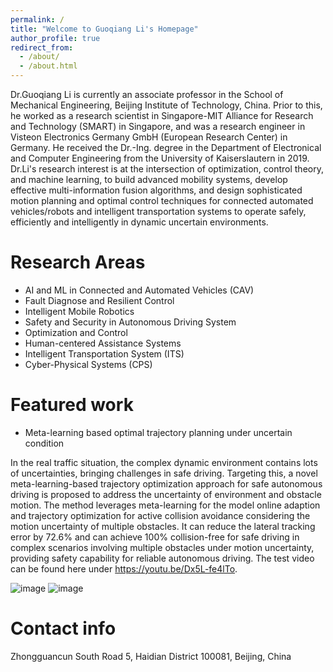 ```yaml
---
permalink: /
title: "Welcome to Guoqiang Li's Homepage"
author_profile: true
redirect_from: 
  - /about/
  - /about.html
---
```


Dr.Guoqiang Li is currently an associate professor in the School of Mechanical Engineering, Beijing Institute of Technology, China. Prior to this, he worked as a research scientist in Singapore-MIT Alliance for Research and Technology (SMART) in Singapore, and was a research engineer in Visteon Electronics Germany GmbH (European Research Center) in Germany. He received the Dr.-Ing. degree in the Department of Electronical and Computer Engineering from the University of Kaiserslautern in 2019. Dr.Li's research interest is at the intersection of optimization, control theory, and machine learning, to build advanced mobility systems, develop effective multi-information fusion algorithms, and design sophisticated motion planning and optimal control techniques for connected automated vehicles/robots and intelligent transportation systems to operate safely, efficiently and intelligently in dynamic uncertain environments. 


**Research Areas**
======
-	AI and ML in Connected and Automated Vehicles (CAV)
-	Fault Diagnose and Resilient Control
-	Intelligent Mobile Robotics
-	Safety and Security in Autonomous Driving System 
-	Optimization and Control
-	Human-centered Assistance Systems
-	Intelligent Transportation System (ITS)
-	Cyber-Physical Systems (CPS)


**Featured work**
======
- Meta-learning based optimal trajectory planning under uncertain condition
  
In the real traffic situation, the complex dynamic environment contains lots of uncertainties, bringing challenges in safe driving. Targeting this, a novel meta-learning-based trajectory optimization approach for safe autonomous driving is proposed to address the uncertainty of environment and obstacle motion. The method leverages meta-learning for the model online adaption and trajectory optimization for active collision avoidance considering the motion uncertainty of multiple obstacles. It can reduce the lateral tracking error by 72.6% and can achieve 100% collision-free for safe driving in complex scenarios involving multiple obstacles under motion uncertainty, providing safety capability for reliable autonomous driving. The test video can be found here under https://youtu.be/Dx5L-fe4lTo.

![image](https://github.com/user-attachments/assets/49c26738-e60c-4914-b95a-935027777bad)
![image](https://github.com/user-attachments/assets/f3edecb1-7736-4257-835f-fc89b32c01c3)




Contact info
======
Zhongguancun South Road 5, Haidian District
100081, Beijing, China
